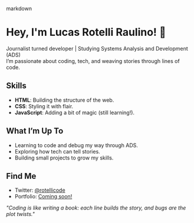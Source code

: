 markdown

# Hey, I'm Lucas Rotelli Raulino! 👋

Journalist turned developer | Studying Systems Analysis and Development (ADS)  
I’m passionate about coding, tech, and weaving stories through lines of code.

## Skills
- **HTML**: Building the structure of the web.  
- **CSS**: Styling it with flair.  
- **JavaScript**: Adding a bit of magic (still learning!).  

## What I’m Up To
- Learning to code and debug my way through ADS.  
- Exploring how tech can tell stories.  
- Building small projects to grow my skills.

## Find Me
- Twitter: [@rotellicode](https://twitter.com/rotellicode)  
- Portfolio: [Coming soon!](#)

*"Coding is like writing a book: each line builds the story, and bugs are the plot twists."*

